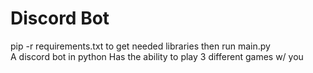 # Discord Bot
 pip -r requirements.txt to get needed libraries then run main.py<br>
 A discord bot in python
 Has the ability to play 3 different games w/ you

